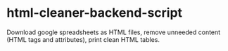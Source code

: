 # html-cleaner-backend-script
Download google spreadsheets as HTML files, remove unneeded content (HTML tags and attributes), print clean HTML tables.
